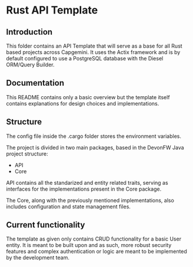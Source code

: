 # Rust API Template

## Introduction 

This folder contains an API Template that will serve as a base for all Rust based projects across Capgemini. It uses the Actix framework and is 
by default configured to use a PostgreSQL database with the Diesel ORM/Query Builder.

## Documentation

This README contains only a basic overview but the template itself contains explanations for design choices and implementations.

## Structure

The config file inside the .cargo folder stores the environment variables.

The project is divided in two main packages, based in the DevonFW Java project structure:
* API
* Core

API contains all the standarized and entity related traits, serving as interfaces for the implementations present in the Core package.

The Core, along with the previously mentioned implementations, also includes configuration and state management files.

## Current functionality

The template as given only contains CRUD functionality for a basic User entity. It is meant to be built upon and as such, more robust security features and
complex authentication or logic are meant to be implemented by the development team.
